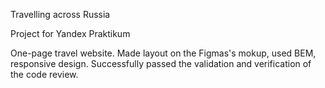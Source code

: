 Travelling across Russia

Project for Yandex Praktikum

One-page travel website. Made layout on the Figmas's mokup, used BEM, responsive design. Successfully passed the validation and verification of the code review.
